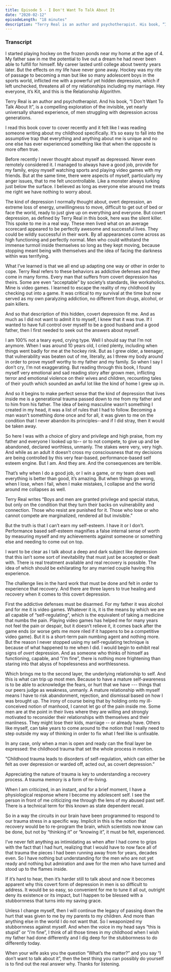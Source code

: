 ```yaml
---
title: Episode 5 - I Don't Want To Talk About It
date: "2020-02-12"
episodeLength: "18 minutes"
description: "Terry Real is an author and psychotherapist. His book, “I Don’t Want To Talk About It”, is a compelling exploration of the invisible, yet nearly universally shared experience, of men struggling with depression across generations. In this episode, I talk about my own struggle with these feelings and what it means to take action."
---
```


### Transcript

I started playing hockey on the frozen ponds near my home at the age of 4. My father saw in me the potential to live out a dream he had never been able to fulfill for himself. My career lasted until college about twenty years later. But the effects on my life have never gone away. Hockey was my rite of passage to becoming a man but like so many adolescent boys in the sports world, inflicted me with a powerful yet hidden depression, which if left unchecked, threatens all of my relationships including my marriage. Hey everyone, it’s Kit, and this is the Relationship Algorithm.

Terry Real is an author and psychotherapist. And his book, “I Don’t Want To Talk About It”, is a compelling exploration of the invisible, yet nearly universally shared experience, of men struggling with depression across generations.

I read this book cover to cover recently and it felt like I was reading someone writing about my childhood specifically. It’s so easy to fall into the assumptive trap that everything and anything about me is unique and no one else has ever experienced something like that when the opposite is more often true.

Before recently I never thought about myself as depressed. Never even remotely considered it. I managed to always have a good job, provide for my family, enjoy myself watching sports and playing video games with my friends. But at the same time, there were aspects of myself, particularly my anger issues, that to me felt uncontrollable. Like a monster always lurking just below the surface. I believed as long as everyone else around me treats me right we have nothing to worry about.

The kind of depression I normally thought about, overt depression, an extreme loss of energy, unwillingness to move, difficult to get out of bed or face the world, ready to just give up on everything and everyone. But covert depression, as defined by Terry Real in this book, here was the silent killer. This spoke to me in a real way. These men lived what on an average scorecard appeared to be perfectly awesome and successful lives. They could be wildly successful in their work. By all appearances come across as high functioning and perfectly normal. Men who could withstand the immense turmoil inside themselves so long as they kept moving, because stopping meant being with themselves and the idea of facing the darkness within was terrifying.

What I’ve learned is that we all end up adapting one way or other in order to cope. Terry Real refers to these behaviors as addictive defenses and they come in many forms. Every man that suffers from covert depression has theirs. Some are even “acceptable” by society’s standards, like workaholics. Mine is video games. I learned to escape the reality of my childhood by checking out into a game. It was critical to my survival at the time but now served as my own paralyzing addiction, no different from drugs, alcohol, or pain killers.

And so that description of this hidden, covert depression fit me. And as much as I did not want to admit it to myself, I knew that it was true. If I wanted to have full control over myself to be a good husband and a good father, then I first needed to seek out the answers about myself.

I am 100% not a teary eyed, crying type. Well I should say that I’m not anymore. When I was around 10 years old, I cried plenty, including when things went badly for me at the hockey rink. But as I grew older, a teenager, that vulnerability was beaten out of me, literally, as I threw my body around in order to prove myself worthy to my father and my family. So when I say I don’t cry, I’m not exaggerating. But reading through this book, I found myself very emotional and sad reading story after grown men, inflicting terror and emotional violence on their wives and children, recounting tales of their youth which sounded an awful lot like the kind of home I grew up in.

And so it begins to make perfect sense that the kind of depression that lives inside me is a generational trauma passed down to me from my father and to him from his father. The idea of being masculine wasn’t something I created in my head, it was a list of rules that I had to follow. Becoming a man wasn’t something done once and for all, it was given to me on the condition that I never abandon its principles--and if I did stray, then it would be taken away.

So here I was with a choice of glory and privilege and high praise, from my father and everyone I looked up to-- or to not compete, to give up and be abandoned, declared worthless, unmanly. The stakes were very, very high. And while as an adult it doesn’t cross my consciousness that my decisions are being controlled by this very fear-based, performance-based self esteem engine. But I am. And they are. And the consequences are terrible.

That’s why when I do a good job, or I win a game, or my team does well everything is better than good, it’s amazing. But when things go wrong, when I lose, when I fail, when I make mistakes, I collapse and the world around me collapses as well.

Terry Real writes “Boys and men are granted privilege and special status, but only on the condition that they turn their backs on vulnerability and connection. Those who resist are punished for it. Those who lose or who cannot compete are marginalized, rendered all but invisible.”

But the truth is that I can’t earn my self-esteem. I have it or I don’t. Performance based self-esteem magnifies a false internal sense of worth by measuring myself and my achievements against someone or something else and needing to come out on top.

I want to be clear as I talk about a deep and dark subject like depression that this isn’t some sort of inevitability that must just be accepted or dealt with. There is real treatment available and real recovery is possible. The idea of which should be exhilarating for any married couple having this experience.

The challenge lies in the hard work that must be done and felt in order to experience that recovery. And there are three layers to true healing and recovery when it comes to this covert depression.

First the addictive defenses must be disarmed. For my father it was alcohol and for me it is video games. Whatever it is, it is the means by which we are all capable of “self-regulating”, which is the equivalent of taking a medicine that numbs the pain. Playing video games has helped me for many years not feel the pain or despair, but it doesn’t relieve it, it comes back after the game ends (or worse gets me more riled if it happens to be a competitive video game). But it is a short-term pain numbing agent and nothing more. But the reason I never stopped using my self-regulating technique is because of what happened to me when I did. I would begin to exhibit real signs of *overt* depression. And as someone who thinks of himself as functioning, capable, and “i’m fine”, there is nothing more frightening than staring into that abyss of hopelessness and worthlessness.

Which brings me to the second layer, the underlying relationship to self. And this is what can trip up most men. Because to have a mature self-awareness is to be able to acknowledge the fears, or hurt that we have --- things that our peers judge as weakness, unmanly. A mature relationship with myself means I have to risk abandonment, rejection, and dismissal based on how I was brought up. The irony of course being that by holding onto my ill-conceived notion of manhood, I cannot let go of the pain inside me. Some men are at the point in their lives where they are willing and strongly motivated to reconsider their relationships with themselves and their manliness. They might lose their kids, marriage -- or already have. Others like myself, can take years to come around to the notion that I really need to step outside my way of thinking in order to fix what I feel like is unfixable.

In any case, only when a man is open and ready can the final layer be expressed: the childhood trauma that set the whole process in motion.

“Childhood trauma leads to disorders of self-regulation, which can either be felt as over depression or warded off, acted out, as covert depression.”

Appreciating the nature of trauma is key to understanding a recovery process. A trauma memory is a form of re-living.

When I am criticized, in an instant, and for a brief moment, I have a physiological response where I become my adolescent self. I see the person in front of me criticizing me through the lens of my abused past self. There is a technical term for this known as state dependent recall.

So in a way the circuits in our brain have been programmed to respond to our trauma stress in a specific way. Implicit in this is the notion that recovery would be to re-program the brain, which scientists now know can be done, but not by “thinking it” or “knowing it”, it must be felt, experienced.

I’ve never felt anything as intimidating as when after I had come to grips with the fact that I had hurt, realizing that I would have to now face all of that trauma the pieces I had been running away from for years, decades even. So I have nothing but understanding for the men who are not yet ready and nothing but admiration and awe for the men who have turned and stood up to the flames inside.

If it’s hard to hear, then it’s harder still to talk about and now it becomes apparent why this covert form of depression in men is so difficult to address. It would be so easy, so convenient for me to tune it all out, outright deny its existence or its impact, but I happen to be blessed with a stubbornness that turns into my saving grace.

Unless I change myself, then I will continue the legacy of passing down the hurt that was given to me by my parents to my children. And more than anything else in the world I do not want that. So I weaponized my stubbornness against myself. And when the voice in my head says “this is stupid” or “i’m fine”, I think of all those times in my childhood when I wish my father had done differently and I dig deep for the stubbornness to do differently today.

When your wife asks you the question “What’s the matter?” and you say “I don’t want to talk about it”, then the best thing you can possibly do yourself is to find out the real answer why. Thanks for listening.
